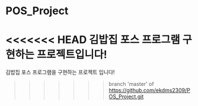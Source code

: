 # POS_Project
<<<<<<< HEAD
김밥집 포스 프로그램 구현하는 프로젝트입니다!
=======
김밥집 포스 프로그램을 구현하는 프로젝트 입니다!
>>>>>>> branch 'master' of https://github.com/ekdms2309/POS_Project.git
